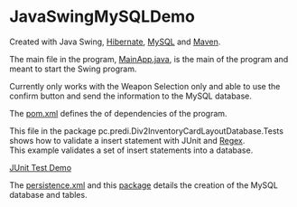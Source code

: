 # JavaSwingMySQLDemo
Created with Java Swing, [Hibernate](https://en.wikipedia.org/wiki/Hibernate_%28framework%29), [MySQL](https://en.wikipedia.org/wiki/MySQL) and [Maven](https://en.wikipedia.org/wiki/Maven).

The main file in the program, [MainApp.java](https://github.com/LeeWenGuangSam/JavaSwingMySQLDemo/blob/DatabaseBranch/src/pc/predi/MainApp.java), is the main of the program and meant to start the Swing program.

Currently only works with the Weapon Selection only and able to use the confirm button and send the information to the MySQL database.

The [pom.xml](https://github.com/LeeWenGuangSam/JavaSwingMySQLDemo/blob/DatabaseBranch/pom.xml) defines the of dependencies of the program.

This file in the package pc.predi.Div2InventoryCardLayoutDatabase.Tests shows how to validate a insert statement with JUnit and [Regex](https://en.wikipedia.org/wiki/Regular_expression).  
This example validates a set of insert statements into a database.

[JUnit Test Demo](https://github.com/LeeWenGuangSam/JavaSwingMySQLDemo/blob/DatabaseBranch/src/pc/predi/Div2InventoryCardLayoutDatabase/Tests/CreateScriptsTest.java)

The [persistence.xml](https://github.com/LeeWenGuangSam/JavaSwingMySQLDemo/blob/DatabaseBranch/src/main/resources/META-INF/persistence.xml) and this  [package](https://github.com/LeeWenGuangSam/JavaSwingMySQLDemo/blob/DatabaseBranch/src/pc/predi/Div2InventoryCardLayoutDatabase/Tables/CreateTables.java) details the creation of the MySQL database and tables.
